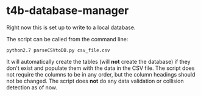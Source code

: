 # t4b-database-manager

Right now this is set up to write to a local database.

The script can be called from the command line:

    python2.7 parseCSVtoDB.py csv_file.csv

It will automatically create the tables (will **not** create the database) if they don't exist and populate them with the data in the CSV file. 
The script does not require the columns to be in any order, but the column headings should not be changed. The script does **not** do any data validation or collision detection as of now.
